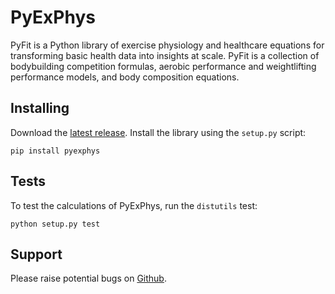 # PyExPhys

PyFit is a Python library of exercise physiology and healthcare equations for transforming basic health data into insights at scale.  PyFit is a collection of bodybuilding competition formulas, aerobic performance and weightlifting performance models, and body composition equations.

## Installing
Download the [latest release](https://github.com/dpfens/PyExPhys/archive/2.1.zip).  Install the library using the `setup.py` script:
```
pip install pyexphys
```

## Tests
To test the calculations of PyExPhys, run the `distutils` test:
```
python setup.py test
```

## Support
Please raise potential bugs on [Github](https://github.com/dpfens/PyExPhys/issues).
